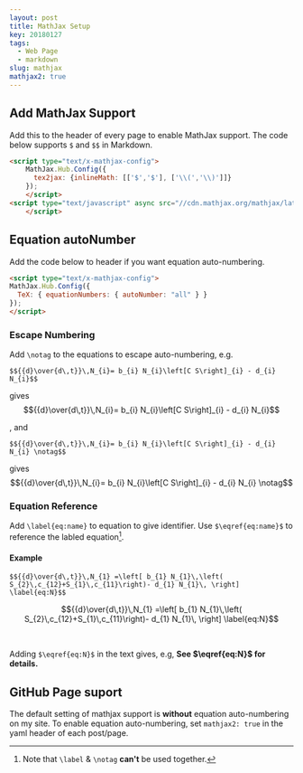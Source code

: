 ```yaml
---
layout: post
title: MathJax Setup
key: 20180127
tags:
  - Web Page
  - markdown
slug: mathjax
mathjax2: true
---
```


## Add MathJax Support 

Add this to the header of every page to enable MathJax support. The code below supports `$` and `$$` in Markdown.

```html
<script type="text/x-mathjax-config">
    MathJax.Hub.Config({
      tex2jax: {inlineMath: [['$','$'], ['\\(','\\)']]}
    });
    </script>
<script type="text/javascript" async src="//cdn.mathjax.org/mathjax/latest/MathJax.js?config=TeX-MML-AM_CHTML">
    </script>
```

## Equation autoNumber
Add the code below to header if you want equation auto-numbering.
```html
<script type="text/x-mathjax-config">
MathJax.Hub.Config({
  TeX: { equationNumbers: { autoNumber: "all" } }
});
</script>
```

### Escape Numbering

Add `\notag` to the equations to escape auto-numbering, e.g.
```
$${{d}\over{d\,t}}\,N_{i}= b_{i} N_{i}\left[C S\right]_{i} - d_{i} N_{i}$$
```
gives
$${{d}\over{d\,t}}\,N_{i}= b_{i} N_{i}\left[C S\right]_{i} - d_{i} N_{i}$$

, and 
```
$${{d}\over{d\,t}}\,N_{i}= b_{i} N_{i}\left[C S\right]_{i} - d_{i} N_{i} \notag$$
```
gives
$${{d}\over{d\,t}}\,N_{i}= b_{i} N_{i}\left[C S\right]_{i} - d_{i} N_{i} \notag$$

### Equation Reference

Add `\label{eq:name}` to equation to give identifier. Use `$\eqref{eq:name}$` to reference the labled equation[^1].

#### Example
```
$${{d}\over{d\,t}}\,N_{1} =\left[ b_{1} N_{1}\,\left( S_{2}\,c_{12}+S_{1}\,c_{11}\right)- d_{1} N_{1}\, \right] \label{eq:N}$$
```

$${{d}\over{d\,t}}\,N_{1} =\left[ b_{1} N_{1}\,\left( S_{2}\,c_{12}+S_{1}\,c_{11}\right)- d_{1} N_{1}\, \right] \label{eq:N}$$

<br>

Adding `$\eqref{eq:N}$` in the text gives, e.g, **See $\eqref{eq:N}$ for details.**


## GitHub Page suport

The default setting of mathjax support is **without** equation auto-numbering on my site. To enable equation auto-numbering, set `mathjax2: true` in the yaml header of each post/page.

[^1]: Note that `\label` & `\notag` **can't** be used together.